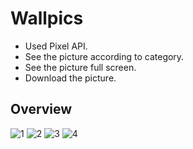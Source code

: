 # Wallpics

- Used Pixel API.
- See the picture according to category.
- See the picture full screen.
- Download the picture.

## Overview
![1](https://github.com/Mehedihasan1998/Wallpics/assets/56060082/8f1d1571-6a7f-4a08-b947-dd97ee1af73b)
![2](https://github.com/Mehedihasan1998/Wallpics/assets/56060082/e1255249-4a40-4a3c-bba6-31e0b6e73968)
![3](https://github.com/Mehedihasan1998/Wallpics/assets/56060082/cb38b04e-af2b-4d56-958a-ced71b9d58e5)
![4](https://github.com/Mehedihasan1998/Wallpics/assets/56060082/6cf58417-c576-4c3f-9a25-929a0b8780fe)

